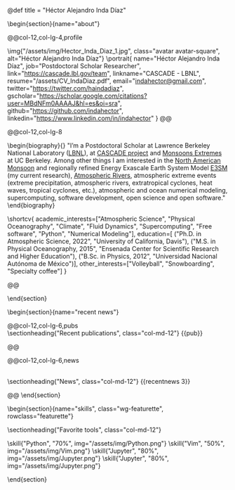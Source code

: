 @def title = "Héctor Alejandro Inda Díaz"

<!-- -----------------
     BIOGRAPHY SECTION
     ----------------- -->

\begin{section}{name="about"}

<!-- RIGHT COLUMN -->
@@col-12,col-lg-4,profile

\img{"/assets/img/Hector_Inda_Diaz_1.jpg", class="avatar avatar-square", alt="Héctor Alejandro Inda Díaz"}
\portrait{
  name="Héctor Alejandro Inda Díaz",
  job="Postdoctoral Scholar Researcher",
  link="https://cascade.lbl.gov/team",
  linkname="CASCADE - LBNL",
  resume="/assets/CV_IndaDiaz.pdf",
  email="indahector@gmail.com",
  twitter="https://twitter.com/haindadiaz",
  gscholar="https://scholar.google.com/citations?user=MBdNFm0AAAAJ&hl=es&oi=sra",
  github="https://github.com/indahector",
  linkedin="https://www.linkedin.com/in/indahector"
}
@@ <!-- end of column -->


<!-- LEFT COLUMN -->
@@col-12,col-lg-8

\begin{biography}{}
 "I’m a Postdoctoral Scholar at Lawrence Berkeley National Laboratory ([LBNL](https://www.lbl.gov/)), at [CASCADE project]([https://www.yang-climate-group.org/](https://cascade.lbl.gov/)) and [Monsoons Extremes](https://boos.berkeley.edu/monsoonextremes/) at UC Berkeley. Among other things I am interested in the [North American Monsoon](https://www.climate.gov/news-features/blogs/enso/north-american-monsoon) and regionally refined Energy Exascale Earth System Model [E3SM](https://e3sm.org/) (my current research), [Atmospheric Rivers](https://www.noaa.gov/stories/what-are-atmospheric-rivers), atmospheric extreme events (extreme precipitation, atmospheric rivers, extratropical cyclones, heat waves, tropical cyclones, etc.), atmospheric and ocean numerical modeling, supercomputing, software development, open science and open software."
\end{biography}

\shortcv{
  academic_interests=["Atmospheric Science", "Physical Oceanography", "Climate", "Fluid Dynamics", "Supercomputing", "Free software", "Python", "Numerical Modeling"],
  education=[
    ("Ph.D. in Atmospheric Science, 2022", "University of California, Davis"),
    ("M.S. in Physical Oceanography, 2015", "Ensenada Center for Scientific Research and Higher Education"),
    ("B.Sc. in Physics, 2012", "Universidad Nacional Autónoma de México")],
  other_interests=["Volleyball", "Snowboarding", "Specialty coffee"]
}

@@ <!-- end of column -->



\end{section}

\begin{section}{name="recent news"}

<!-- --------------
     SHORT PUB LIST SECTION
     -------------- -->


@@col-12,col-lg-6,pubs
 \
\sectionheading{"Recent publications", class="col-md-12"}
{{pub}}

@@


<!-- --------------
     NEWS SECTION
     -------------- -->


@@col-12,col-lg-6,news

 \
\sectionheading{"News", class="col-md-12"}
{{recentnews 3}}

@@
\end{section}



<!-- --------------
     SKILLS SECTION
     -------------- -->

\begin{section}{name="skills", class="wg-featurette", rowclass="featurette"}

\sectionheading{"Favorite tools", class="col-md-12"}

\skill{"Python", "70%", img="/assets/img/Python.png"}
\skill{"Vim", "50%", img="/assets/img/Vim.png"}
\skill{"Jupyter", "80%", img="/assets/img/Jupyter.png"}
\skill{"Jupyter", "80%", img="/assets/img/Jupyter.png"}

\end{section}


